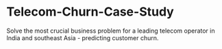 # Telecom-Churn-Case-Study
Solve the most crucial business problem for a leading telecom operator in India and southeast Asia - predicting customer churn.
